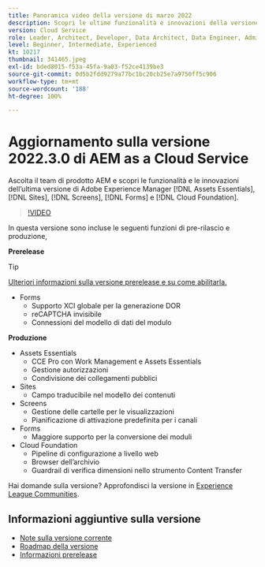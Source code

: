 ```yaml
---
title: Panoramica video della versione di marzo 2022
description: Scopri le ultime funzionalità e innovazioni della versione 2022-3-0 di Adobe Experience Manager  [!DNL Assets Essentials], [!DNL Sites], [!DNL Screens], [!DNL Forms]  e  [!DNL Cloud Foundation].
version: Cloud Service
role: Leader, Architect, Developer, Data Architect, Data Engineer, Admin, User
level: Beginner, Intermediate, Experienced
kt: 10217
thumbnail: 341465.jpeg
exl-id: bded8015-f53a-45fa-9a03-f52ce4139be3
source-git-commit: 0d5b2fdd9279a77bc1bc20cb25e7a9750ff5c906
workflow-type: tm+mt
source-wordcount: '188'
ht-degree: 100%

---
```


# Aggiornamento sulla versione 2022.3.0 di AEM as a Cloud Service

Ascolta il team di prodotto AEM e scopri le funzionalità e le innovazioni dell’ultima versione di Adobe Experience Manager [!DNL Assets Essentials], [!DNL Sites], [!DNL Screens], [!DNL Forms] e [!DNL Cloud Foundation].

>[!VIDEO](https://video.tv.adobe.com/v/341465/?quality=12&learn=on)

In questa versione sono incluse le seguenti funzioni di pre-rilascio e produzione,

**Prerelease**

>[!TIP]
>
>[Ulteriori informazioni sulla versione prerelease e su come abilitarla.](https://experienceleague.adobe.com/docs/experience-manager-cloud-service/content/release-notes/prerelease.html?lang=it)

* Forms
   * Supporto XCI globale per la generazione DOR
   * reCAPTCHA invisibile
   * Connessioni del modello di dati del modulo

**Produzione**

* Assets Essentials
   * CCE Pro con Work Management e Assets Essentials
   * Gestione autorizzazioni
   * Condivisione dei collegamenti pubblici
* Sites
   * Campo traducibile nel modello dei contenuti
* Screens
   * Gestione delle cartelle per le visualizzazioni
   * Pianificazione di attivazione predefinita per i canali
* Forms
   * Maggiore supporto per la conversione dei moduli
* Cloud Foundation
   * Pipeline di configurazione a livello web
   * Browser dell’archivio
   * Guardrail di verifica dimensioni nello strumento Content Transfer

Hai domande sulla versione?  Approfondisci la versione in [Experience League Communities](https://experienceleaguecommunities.adobe.com/t5/adobe-experience-manager/aem-as-a-cloud-service-2022-3-0-release-update/td-p/449599).

## Informazioni aggiuntive sulla versione

* [Note sulla versione corrente](https://experienceleague.adobe.com/docs/experience-manager-cloud-service/content/release-notes/home.html?lang=it)
* [Roadmap della versione](https://experienceleague.adobe.com/docs/experience-manager-release-information/aem-release-updates/update-releases-roadmap.html?lang=it)
* [Informazioni prerelease](https://experienceleague.adobe.com/docs/experience-manager-cloud-service/content/release-notes/prerelease.html?lang=it)
